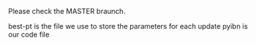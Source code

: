 Please check the MASTER braunch.

best-pt is the file we use to store the parameters for each update
pyibn is our code file
